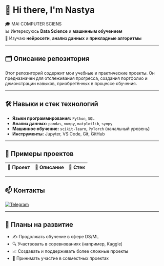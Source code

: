# 💼 Hi there, I'm Nastya

🎓 MAI COMPUTER SCIENS\
📊 Интересуюсь **Data Science** и **машинным обучением**  
🧠 Изучаю **нейросети**, **анализ данных** и **прикладные алгоритмы**  

---

## 🗂 Описание репозитория

Этот репозиторий содержит мои учебные и практические проекты. Он предназначен для отслеживания прогресса, создания портфолио и демонстрации навыков, приобретённых в процессе обучения.

---

## 🛠 Навыки и стек технологий

- **Языки программирования:** `Python`, `SQL`
- **Анализ данных:** `pandas`, `numpy`, `matplotlib`, `sympy`
- **Машинное обучение:** `scikit-learn`, `PyTorch` (начальный уровень)
- **Инструменты:** Jupyter, VS Code, Git, GitHub

---

## 📌 Примеры проектов

| 📁 Проект | 📝 Описание | 🧰 Стек |
|----------|-------------|--------|
---

## 📫 Контакты

[![Telegram](https://img.shields.io/badge/Telegram-sswwerrty-0088cc?style=for-the-badge&logo=telegram)](https://t.me/sswwerrty)

---

## 📍 Планы на развитие

- ✍️ Продолжать обучение в сфере DS/ML
- 🔍 Участвовать в соревнованиях (например, Kaggle)
- 📈 Создавать и поддерживать более сложные проекты
- 🤝 Принимать участие в совместных проектах
